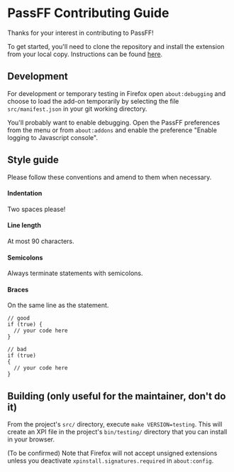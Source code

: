 # PassFF Contributing Guide

Thanks for your interest in contributing to PassFF!

To get started, you'll need to clone the repository and install the extension from your local copy. Instructions can be found [here](INSTALLATION.md#latest-from-github).

## Development
For development or temporary testing in Firefox open `about:debugging` and choose to load the add-on temporarily by selecting the file `src/manifest.json` in your git working directory.

You'll probably want to enable debugging. Open the PassFF preferences from the menu or from `about:addons` and enable the preference "Enable logging to Javascript console".

## Style guide
Please follow these conventions and amend to them when necessary.

#### Indentation
Two spaces please!

#### Line length
At most 90 characters.

#### Semicolons
Always terminate statements with semicolons.

#### Braces

On the same line as the statement.

```
// good
if (true) {
  // your code here
}

// bad
if (true)
{
  // your code here
}
```

## Building (only useful for the maintainer, don't do it)
From the project's `src/` directory, execute `make VERSION=testing`. This will create an XPI file in the project's `bin/testing/` directory that you can install in your browser.

(To be confirmed) Note that Firefox will not accept unsigned extensions unless you deactivate `xpinstall.signatures.required` in `about:config`.
